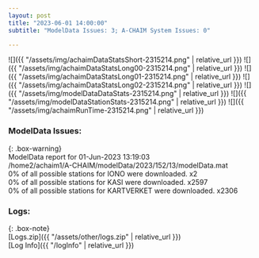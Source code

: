 ```yaml
---
layout: post
title: "2023-06-01 14:00:00"
subtitle: "ModelData Issues: 3; A-CHAIM System Issues: 0"

---
```


![]({{ "/assets/img/achaimDataStatsShort-2315214.png" | relative_url }})
![]({{ "/assets/img/achaimDataStatsLong00-2315214.png" | relative_url }})
![]({{ "/assets/img/achaimDataStatsLong01-2315214.png" | relative_url }})
![]({{ "/assets/img/achaimDataStatsLong02-2315214.png" | relative_url }})
![]({{ "/assets/img/modelDataDataStats-2315214.png" | relative_url }})
![]({{ "/assets/img/modelDataStationStats-2315214.png" | relative_url }})
![]({{ "/assets/img/achaimRunTime-2315214.png" | relative_url }})


### ModelData Issues:  
  
{: .box-warning}  
 ModelData report for 01-Jun-2023 13:19:03   
 /home2/achaim1/A-CHAIM/modelData/2023/152/13/modelData.mat   
 0% of all possible stations for IONO were downloaded. x2   
 0% of all possible stations for KASI were downloaded. x2597   
 0% of all possible stations for KARTVERKET were downloaded. x2306   
  


### Logs:  
  
{: .box-note}  
[Logs.zip]({{ "/assets/other/logs.zip" | relative_url }})  
[Log Info]({{ "/logInfo" | relative_url }})  
